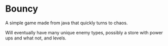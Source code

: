 # Bouncy
A simple game made from java that quickly turns to chaos.

Will eventually have many unique enemy types, possibly a store with power ups and what not, and levels.
